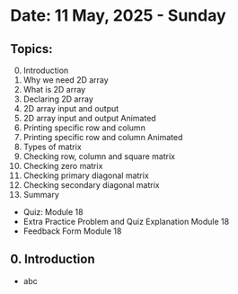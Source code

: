 # Date: 11 May, 2025 - Sunday

## Topics:
0. Introduction
1. Why we need 2D array
2. What is 2D array
3. Declaring 2D array
4. 2D array input and output
5. 2D array input and output Animated
6. Printing specific row and column
7. Printing specific row and column Animated
8. Types of matrix
9. Checking row, column and square matrix
10. Checking zero matrix
11. Checking primary diagonal matrix
12. Checking secondary diagonal matrix
13. Summary
- Quiz: Module 18
- Extra Practice Problem and Quiz Explanation Module 18
- Feedback Form Module 18

## 0. Introduction
- abc